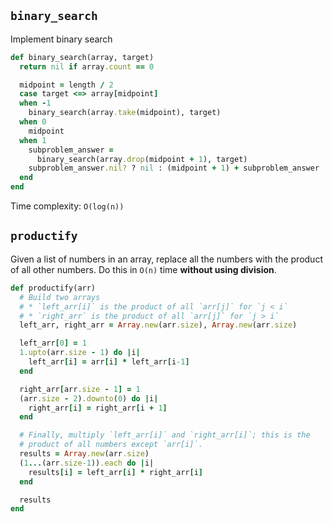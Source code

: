 ## `binary_search`

Implement binary search

```ruby
def binary_search(array, target)
  return nil if array.count == 0

  midpoint = length / 2
  case target <=> array[midpoint]
  when -1
    binary_search(array.take(midpoint), target)
  when 0
    midpoint
  when 1
    subproblem_answer =
      binary_search(array.drop(midpoint + 1), target)
    subproblem_answer.nil? ? nil : (midpoint + 1) + subproblem_answer
  end
end
```

Time complexity: `O(log(n))`

## `productify`

Given a list of numbers in an array, replace all the numbers with the
product of all other numbers. Do this in `O(n)` time **without using
division**.

```ruby
def productify(arr)
  # Build two arrays
  # * `left_arr[i]` is the product of all `arr[j]` for `j < i`
  # * `right_arr` is the product of all `arr[j]` for `j > i`
  left_arr, right_arr = Array.new(arr.size), Array.new(arr.size)

  left_arr[0] = 1
  1.upto(arr.size - 1) do |i|
    left_arr[i] = arr[i] * left_arr[i-1]
  end

  right_arr[arr.size - 1] = 1
  (arr.size - 2).downto(0) do |i|
    right_arr[i] = right_arr[i + 1]
  end

  # Finally, multiply `left_arr[i]` and `right_arr[i]`; this is the
  # product of all numbers except `arr[i]`.
  results = Array.new(arr.size)
  (1...(arr.size-1)).each do |i|
    results[i] = left_arr[i] * right_arr[i]
  end

  results
end
```
